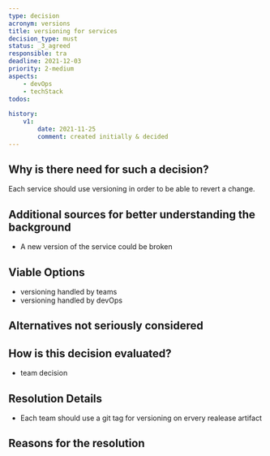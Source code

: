 ```yaml
---
type: decision
acronym: versions
title: versioning for services
decision_type: must
status: _3_agreed
responsible: tra
deadline: 2021-12-03
priority: 2-medium
aspects:
    - devOps
    - techStack
todos:
    
history:
    v1:
        date: 2021-11-25
        comment: created initially & decided
---
```


## Why is there need for such a decision?

Each service should use versioning in order to be able to revert a change.

## Additional sources for better understanding the background

* A new version of the service could be broken

## Viable Options

* versioning handled by teams
* versioning handled by devOps



## Alternatives not seriously considered




## How is this decision evaluated?

* team decision


## Resolution Details

* Each team should use a git tag for versioning on ervery realease artifact

## Reasons for the resolution

